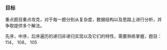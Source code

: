 ### 目标
重点题目重点攻克，对于每一题分别从复杂度，数据结构以及思路上进行分析，并争取提供多个解法。

先序，中序，后序遍历的递归非递归实现以及它们的特性，需要熟练掌握，题目：114， 108， 105